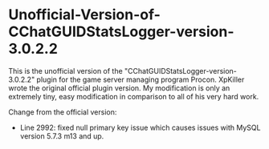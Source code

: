 # Unofficial-Version-of-CChatGUIDStatsLogger-version-3.0.2.2

This is the unofficial version of the "CChatGUIDStatsLogger-version-3.0.2.2" plugin for the game server managing program Procon.  XpKiller wrote the original official plugin version.  My modification is only an extremely tiny, easy modification in comparison to all of his very hard work.

Change from the official version:
- Line 2992:  fixed null primary key issue which causes issues with MySQL version 5.7.3 m13 and up.
